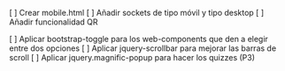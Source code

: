 [ ] Crear mobile.html
[ ] Añadir sockets de tipo móvil y tipo desktop
[ ] Añadir funcionalidad QR

[ ] Aplicar bootstrap-toggle para los web-components que den a elegir entre dos opciones
[ ] Aplicar jquery-scrollbar para mejorar las barras de scroll
[ ] Aplicar jquery.magnific-popup para hacer los quizzes (P3)